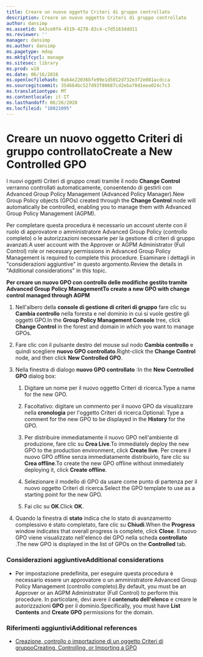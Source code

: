 ```yaml
---
title: Creare un nuovo oggetto Criteri di gruppo controllato
description: Creare un nuovo oggetto Criteri di gruppo controllato
author: dansimp
ms.assetid: b43ce0f4-4519-4278-83c4-c7d5163ddd11
ms.reviewer: ''
manager: dansimp
ms.author: dansimp
ms.pagetype: mdop
ms.mktglfcycl: manage
ms.sitesec: library
ms.prod: w10
ms.date: 06/16/2016
ms.openlocfilehash: 0a64e22036bfe99e1d5012d732e3f2e081acdcca
ms.sourcegitcommit: 354664bc527d93f80687cd2eba70d1eea024c7c3
ms.translationtype: MT
ms.contentlocale: it-IT
ms.lasthandoff: 06/26/2020
ms.locfileid: "10821095"
---
```

# <span data-ttu-id="e60fa-103">Creare un nuovo oggetto Criteri di gruppo controllato</span><span class="sxs-lookup"><span data-stu-id="e60fa-103">Create a New Controlled GPO</span></span>


<span data-ttu-id="e60fa-104">I nuovi oggetti Criteri di gruppo creati tramite il nodo **Change Control** verranno controllati automaticamente, consentendo di gestirli con Advanced Group Policy Management (Advanced Policy Manager).</span><span class="sxs-lookup"><span data-stu-id="e60fa-104">New Group Policy objects (GPOs) created through the **Change Control** node will automatically be controlled, enabling you to manage them with Advanced Group Policy Management (AGPM).</span></span>

<span data-ttu-id="e60fa-105">Per completare questa procedura è necessario un account utente con il ruolo di approvatore o amministratore Advanced Group Policy (controllo completo) o le autorizzazioni necessarie per la gestione di criteri di gruppo avanzati.</span><span class="sxs-lookup"><span data-stu-id="e60fa-105">A user account with the Approver or AGPM Administrator (Full Control) role or necessary permissions in Advanced Group Policy Management is required to complete this procedure.</span></span> <span data-ttu-id="e60fa-106">Esaminare i dettagli in "considerazioni aggiuntive" in questo argomento.</span><span class="sxs-lookup"><span data-stu-id="e60fa-106">Review the details in "Additional considerations" in this topic.</span></span>

**<span data-ttu-id="e60fa-107">Per creare un nuovo GPO con controllo delle modifiche gestito tramite Advanced Group Policy Management</span><span class="sxs-lookup"><span data-stu-id="e60fa-107">To create a new GPO with change control managed through AGPM</span></span>**

1.  <span data-ttu-id="e60fa-108">Nell'albero della **console di gestione di criteri di gruppo** fare clic su **Cambia controllo** nella foresta e nel dominio in cui si vuole gestire gli oggetti GPO.</span><span class="sxs-lookup"><span data-stu-id="e60fa-108">In the **Group Policy Management Console** tree, click **Change Control** in the forest and domain in which you want to manage GPOs.</span></span>

2.  <span data-ttu-id="e60fa-109">Fare clic con il pulsante destro del mouse sul nodo **Cambia controllo** e quindi scegliere **nuovo GPO controllato**.</span><span class="sxs-lookup"><span data-stu-id="e60fa-109">Right-click the **Change Control** node, and then click **New Controlled GPO**.</span></span>

3.  <span data-ttu-id="e60fa-110">Nella finestra di dialogo **nuovo GPO controllato** :</span><span class="sxs-lookup"><span data-stu-id="e60fa-110">In the **New Controlled GPO** dialog box:</span></span>

    1.  <span data-ttu-id="e60fa-111">Digitare un nome per il nuovo oggetto Criteri di ricerca.</span><span class="sxs-lookup"><span data-stu-id="e60fa-111">Type a name for the new GPO.</span></span>

    2.  <span data-ttu-id="e60fa-112">Facoltativo: digitare un commento per il nuovo GPO da visualizzare nella **cronologia** per l'oggetto Criteri di ricerca.</span><span class="sxs-lookup"><span data-stu-id="e60fa-112">Optional: Type a comment for the new GPO to be displayed in the **History** for the GPO.</span></span>

    3.  <span data-ttu-id="e60fa-113">Per distribuire immediatamente il nuovo GPO nell'ambiente di produzione, fare clic su **Crea Live**.</span><span class="sxs-lookup"><span data-stu-id="e60fa-113">To immediately deploy the new GPO to the production environment, click **Create live**.</span></span> <span data-ttu-id="e60fa-114">Per creare il nuovo GPO offline senza immediatamente distribuirlo, fare clic su **Crea offline**.</span><span class="sxs-lookup"><span data-stu-id="e60fa-114">To create the new GPO offline without immediately deploying it, click **Create offline**.</span></span>

    4.  <span data-ttu-id="e60fa-115">Selezionare il modello di GPO da usare come punto di partenza per il nuovo oggetto Criteri di ricerca.</span><span class="sxs-lookup"><span data-stu-id="e60fa-115">Select the GPO template to use as a starting point for the new GPO.</span></span>

    5.  <span data-ttu-id="e60fa-116">Fai clic su **OK**.</span><span class="sxs-lookup"><span data-stu-id="e60fa-116">Click **OK**.</span></span>

4.  <span data-ttu-id="e60fa-117">Quando la finestra di **stato** indica che lo stato di avanzamento complessivo è stato completato, fare clic su **Chiudi**.</span><span class="sxs-lookup"><span data-stu-id="e60fa-117">When the **Progress** window indicates that overall progress is complete, click **Close**.</span></span> <span data-ttu-id="e60fa-118">Il nuovo GPO viene visualizzato nell'elenco dei GPO nella scheda **controllato** .</span><span class="sxs-lookup"><span data-stu-id="e60fa-118">The new GPO is displayed in the list of GPOs on the **Controlled** tab.</span></span>

### <span data-ttu-id="e60fa-119">Considerazioni aggiuntive</span><span class="sxs-lookup"><span data-stu-id="e60fa-119">Additional considerations</span></span>

-   <span data-ttu-id="e60fa-120">Per impostazione predefinita, per eseguire questa procedura è necessario essere un approvatore o un amministratore Advanced Group Policy Management (controllo completo).</span><span class="sxs-lookup"><span data-stu-id="e60fa-120">By default, you must be an Approver or an AGPM Administrator (Full Control) to perform this procedure.</span></span> <span data-ttu-id="e60fa-121">In particolare, devi avere il **contenuto dell'elenco** e creare le autorizzazioni **GPO** per il dominio.</span><span class="sxs-lookup"><span data-stu-id="e60fa-121">Specifically, you must have **List Contents** and **Create GPO** permissions for the domain.</span></span>

### <span data-ttu-id="e60fa-122">Riferimenti aggiuntivi</span><span class="sxs-lookup"><span data-stu-id="e60fa-122">Additional references</span></span>

-   [<span data-ttu-id="e60fa-123">Creazione, controllo o importazione di un oggetto Criteri di gruppo</span><span class="sxs-lookup"><span data-stu-id="e60fa-123">Creating, Controlling, or Importing a GPO</span></span>](creating-controlling-or-importing-a-gpo-approver.md)

 

 





